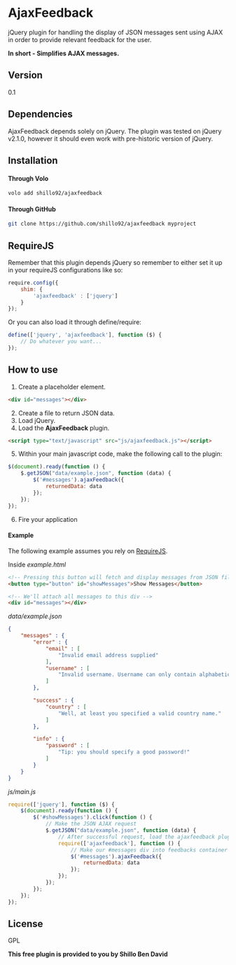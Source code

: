 AjaxFeedback
=========

jQuery plugin for handling the display of JSON messages sent using AJAX in order to provide relevant feedback for the user.

**In short - Simplifies AJAX messages.**

Version
----

0.1

Dependencies
-----------

AjaxFeedback depends solely on jQuery. The plugin was tested on jQuery v2.1.0, however it should even work with pre-historic version of jQuery.

Installation
--------------
#### Through Volo
```sh
volo add shillo92/ajaxfeedback 
```

#### Through GitHub

```sh
git clone https://github.com/shillo92/ajaxfeedback myproject
```

RequireJS
------
Remember that this plugin depends jQuery so remember to either set it up in your requireJS configurations like so:
```javascript
require.config({
    shim: {
        'ajaxfeedback' : ['jquery']
    }
});
```
Or you can also load it through define/require:
```javascript
define(['jquery', 'ajaxfeedback'], function ($) {
    // Do whatever you want...
});
```

How to use
----
1. Create a placeholder element.
```html
<div id="messages"></div>
```
2. Create a file to return JSON data.
3. Load jQuery.
4. Load the **AjaxFeedback** plugin.
```html
<script type="text/javascript" src="js/ajaxfeedback.js"></script>
```
5. Within your main javascript code, make the following call to the plugin:
```javascript
$(document).ready(function () {
    $.getJSON("data/example.json", function (data) {
        $('#messages').ajaxFeedback({
            returnedData: data
        });
    });
});
```
6. Fire your application

#### Example

The following example assumes you rely on [RequireJS](http://requirejs.org).

Inside *example.html*
```html
<!-- Pressing this button will fetch and display messages from JSON file -->
<button type="button" id="showMessages">Show Messages</button>

<!-- We'll attach all messages to this div -->
<div id="messages"></div>
```

*data/example.json*
```json
{
    "messages" : {
        "error" : {
            "email" : [
                "Invalid email address supplied"
            ],
            "username" : [
                "Invalid username. Username can only contain alphabetic characters."
            ]
        },

        "success" : {
            "country" : [
                "Well, at least you specified a valid country name."
            ]
        },

        "info" : {
            "password" : [
                "Tip: you should specify a good password!"
            ]
        }
    }
}
```

*js/main.js*
```javascript
require(['jquery'], function ($) {
    $(document).ready(function () {
        $('#showMessages').click(function () {
            // Make the JSON AJAX request
            $.getJSON("data/example.json", function (data) {
                // After successful request, load the ajaxfeedback plugin
                require(['ajaxfeedback'], function () {
                    // Make our #messages div into feedbacks container
                    $('#messages').ajaxFeedback({
                        returnedData: data
                    });
                });
            });
        });
    });
});
```

License
----

GPL


**This free plugin is provided to you by Shillo Ben David**

    